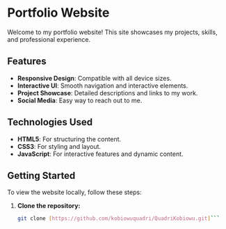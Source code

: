 # Portfolio Website

Welcome to my portfolio website! This site showcases my projects, skills, and professional experience.

## Features

- **Responsive Design**: Compatible with all device sizes.
- **Interactive UI**: Smooth navigation and interactive elements.
- **Project Showcase**: Detailed descriptions and links to my work.
- **Social Media**: Easy way to reach out to me.

## Technologies Used

- **HTML5**: For structuring the content.
- **CSS3**: For styling and layout.
- **JavaScript**: For interactive features and dynamic content.

## Getting Started

To view the website locally, follow these steps:

1. **Clone the repository:**
   ```bash
   git clone [https://github.com/kobiowuquadri/QuadriKobiowu.git]```

